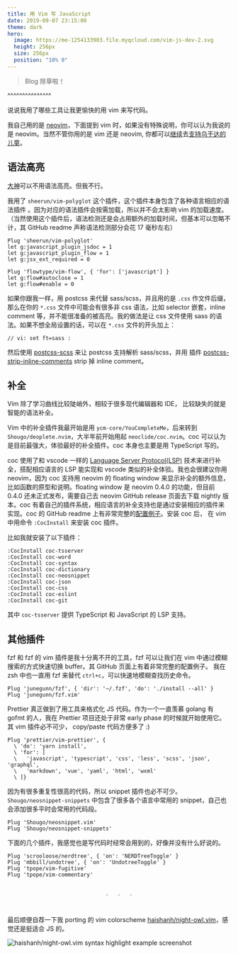 ```yaml
---
title: 用 Vim 写 JavaScript
date: 2019-09-07 23:15:00
theme: dark
hero:
  image: https://me-1254133903.file.myqcloud.com/vim-js-dev-2.svg
  height: 256px
  size: 256px
  position: "10% 0"
---
```


> Blog 除草啦！

^^^^^^^^^^^^^^^

说说我用了哪些工具让我更愉快的用 vim 来写代码。

我自己用的是 [neovim](https://github.com/neovim/neovim)，下面提到 vim 时，如果没有特殊说明，你可以认为我说的是 neovim。当然不管你用的是 vim 还是 neovim, 你都可以[继续](https://github.com/neovim/neovim/blob/master/runtime/doc/uganda.txt)去[支持乌干达的儿童](https://github.com/vim/vim/blob/master/runtime/doc/uganda.txt)。


## 语法高亮

[大神](https://groups.google.com/forum/#!msg/golang-nuts/hJHCAaiL0so/kG3BHV6QFfIJ)可以不用语法高亮。但我不行。

我用了 `sheerun/vim-polyglot` 这个插件，这个插件本身包含了各种语言相应的语法插件 。因为对应的语法插件会按需加载，所以并不会太影响 vim 的加载速度。（当然使用这个插件后，语法检测还是会占用额外的加载时间，但基本可以忽略不计，其 GitHub readme 声称语法检测部分会花 17 毫秒左右）

```vim
Plug 'sheerun/vim-polyglot'
let g:javascript_plugin_jsdoc = 1
let g:javascript_plugin_flow = 1
let g:jsx_ext_required = 0

Plug 'flowtype/vim-flow', { 'for': ['javascript'] }
let g:flow#autoclose = 1
let g:flow#enable = 0
```

如果你跟我一样，用 postcss 来代替 sass/scss，并且用的是 `.css` 作文件后缀，那么在你的 `*.css` 文件中可能会有很多非 css 语法，比如 selector 嵌套，inline comment 等，并不能很准备的被高亮。我的做法是让 css 文件使用 sass 的语法。如果不想全局设置的话，可以在 `*.css` 文件的开头加上：


```
// vi: set ft=sass :
```

然后使用 [postcss-scss](https://github.com/postcss/postcss-scss) 来让 postcss 支持解析 sass/scss，并用 插件 [postcss-strip-inline-comments](https://github.com/mummybot/postcss-strip-inline-comments) strip 掉 inline comment。


## 补全

Vim 除了学习曲线比较陡峭外，相较于很多现代编辑器和 IDE， 比较缺失的就是智能的语法补全。

Vim 中的补全插件我最开始是用 `ycm-core/YouCompleteMe`，后来转到 `Shougo/deoplete.nvim`，大半年前开始用起 `neoclide/coc.nvim`。coc 可以认为是目前最强大，体验最好的补全插件。coc 本身也主要是用 TypeScript 写的。

coc 使用了和 vscode 一样的 [Language Server Protocol(LSP)](https://microsoft.github.io/language-server-protocol/) 技术来进行补全，搭配相应语言的 LSP 能实现和 vscode 类似的补全体验。我也会很建议你用 neovim，因为 coc 支持用 neovim 的 floating window 来显示补全的额外信息，比如函数的原型和说明。floating window 是 neovim 0.4.0 的功能，但目前 0.4.0 还未正式发布，需要自己去 neovim GitHub release 页面去下载 nightly 版本。coc 有着自己的插件系统，相应语言的补全支持也是通过安装相应的插件来实现。coc 的 GitHub readme 上有非常完整的[配置例子](https://github.com/neoclide/coc.nvim#example-vim-configuration)。安装 coc 后， 在 vim 中用命令 `:CocInstall` 来安装 coc 插件。

比如我就安装了以下插件：

```
:CocInstall coc-tsserver
:CocInstall coc-word
:CocInstall coc-syntax
:CocInstall coc-dictionary
:CocInstall coc-neosnippet
:CocInstall coc-json
:CocInstall coc-css
:CocInstall coc-eslint
:CocInstall coc-git
```

其中 `coc-tsserver` 提供 TypeScript 和 JavaScript 的 LSP 支持。


## 其他插件

fzf 和 fzf 的 vim 插件是我十分离不开的工具，fzf 可以让我们在 vim 中通过模糊搜索的方式快速切换 buffer。其 GitHub 页面上有着非常完整的配置例子。 我在 zsh 中也一直用 fzf 来替代 `ctrl+c`，可以快速地模糊查找历史命令。

```
Plug 'junegunn/fzf', { 'dir': '~/.fzf', 'do': './install --all' }
Plug 'junegunn/fzf.vim'
```

Prettier 真正做到了用工具来格式化 JS 代码。作为一个一直羡慕 golang 有 gofmt 的人，我在 Prettier 项目还处于非常 early phase 的时候就开始使用它。其 vim 插件必不可少， copy/paste 代码方便多了 :)

```
Plug 'prettier/vim-prettier', {
  \ 'do': 'yarn install',
  \ 'for': [
  \   'javascript', 'typescript', 'css', 'less', 'scss', 'json', 'graphql',
  \   'markdown', 'vue', 'yaml', 'html', 'wxml'
  \ ]}

```

因为有很多重复性很高的代码，所以 snippet 插件也必不可少。`Shougo/neosnippet-snippets` 中包含了很多各个语言中常用的 snippet，自己也会添加很多平时会常用的代码段。

```
Plug 'Shougo/neosnippet.vim'
Plug 'Shougo/neosnippet-snippets'
```

下面的几个插件，我感觉也是写代码时经常会用到的，好像并没有什么好说的。

```
Plug 'scrooloose/nerdtree', { 'on': 'NERDTreeToggle' }
Plug 'mbbill/undotree', { 'on': 'UndotreeToggle' }
Plug 'tpope/vim-fugitive'
Plug 'tpope/vim-commentary'
```

<p style="text-align: center; color: #ccc;line-height: 4;">*&nbsp;&nbsp;&nbsp;&nbsp;&nbsp;*&nbsp;&nbsp;&nbsp;&nbsp;&nbsp;*</p>

最后顺便自荐一下我 porting 的 vim colorscheme [haishanh/night-owl.vim](https://github.com/haishanh/night-owl.vim)，感觉还是挺适合 JS 的。

![haishanh/night-owl.vim syntax highlight example screenshot](https://img10.360buyimg.com/img/jfs/t1/80914/27/9596/291601/5d73c812Ea4206fb6/92523e4c64ccc23d.png)

